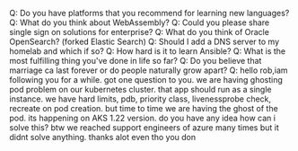 
Q: Do you have platforms that you recommend for learning new languages?
Q: What do you think about WebAssembly?
Q: Could you please share single sign on solutions for enterprise?
Q: What do you think of Oracle OpenSearch? (forked Elastic Search)
Q: Should I add a DNS server to my homelab and which if so?
Q: How hard is it to learn Ansible?
Q: What is the most fulfilling thing you've done in life so far?
Q: Do you believe that marriage ca last forever or do people naturally
   grow apart?
Q:  hello rob,iam following you for a while. got one question to you. we are having ghosting pod problem on our kubernetes cluster. that app should run as a single instance. we have hard limits, pdb, priority class, livenessprobe check, recreate on pod creation. but time to time we are having the ghost of the pod. its happening on AKS 1.22 version. do you have any idea how can i solve this? btw we reached support engineers of azure many times but it didnt solve anything. thanks alot even tho you don

